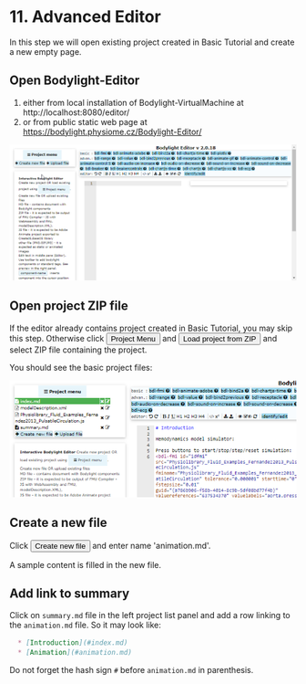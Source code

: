 # 11. Advanced Editor

In this step we will open existing project created in Basic Tutorial and create a new empty page.

## Open Bodylight-Editor 

1. either from local installation of Bodylight-VirtualMachine at http://localhost:8080/editor/
2. or from public static web page at https://bodylight.physiome.cz/Bodylight-Editor/

![Editor](../img/BodylightEditor1.png)


## Open project ZIP file

If the editor already contains project created in Basic Tutorial, you may skip this step. Otherwise click <button>Project Menu</button> and <button>Load project from ZIP</button> and select ZIP file containing the project. 

You should see the basic project files:

![EditorBasicFiles](../img/EditorBasicFiles.png)


## Create a new file

Click <button><i class="fa fa-plus"></i> Create new file</button> and enter name 'animation.md'.

A sample content is filled in the new file.

## Add link to summary

Click on `summary.md` file in the left project list panel and add a row linking to the `animation.md` file. So it may look like:
```markdown
  * [Introduction](#index.md)
  * [Animation](#animation.md)
```

Do not forget the hash sign `#` before `animation.md` in parenthesis.
